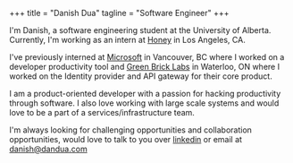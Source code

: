 +++
title = "Danish Dua"
tagline = "Software Engineer"
+++

I'm Danish, a software engineering student at the University of Alberta. Currently, I'm working
as an intern at [Honey](https://www.joinhoney.com/) in Los Angeles, CA.

I've previously interned at [Microsoft](https://www.microsoft.com/) in Vancouver, BC where I worked on
a developer productivity tool and [Green Brick Labs](https://www.greenbricklabs.com/) in Waterloo, ON
where I worked on the Identity provider and API gateway for their core product.

I am a product-oriented developer with a passion for hacking productivity through software. I also
love working with large scale systems and would love to be a part of a services/infrastructure team.

I'm always looking for challenging opportunities and collaboration opportunities, would love to talk to
you over [linkedin](https://linkedin.com/in/dandua98) or email at [danish@dandua.com](mailto:danish@dandua.com)
